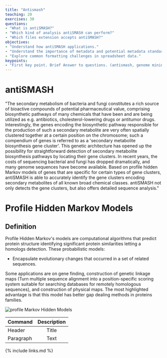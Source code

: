 ```yaml
---
title: "Antismash"
teaching: 20
exercises: 30
questions:
- "What is antiSMASH?"
- "Which kind of analysis antiSMASH can perform?"
- "Which files extension accepts antiSMASH?"
objectives:
- "Understand how antiSMASH applications."
- "Understand the importance of metadata and potential metadata standards."
- "Explore common formatting challenges in spreadsheet data."
keypoints:
- "First key point. Brief Answer to questions. (antismash, genome mining, secondary metabolism, bacteria, bioactive coumpounds)"
---
```


# antiSMASH

"The secondary metabolism of bacteria and fungi constitutes a rich source of bioactive compounds of potential pharmaceutical value, comprising biosynthetic pathways of many chemicals that have been and are being utilized as e.g. antibiotics, cholesterol-lowering drugs or antitumor drugs. Interestingly, the genes encoding the biosynthetic pathway responsible for the production of such a secondary metabolite are very often spatially clustered together at a certain position on the chromosome; such a compendium of genes is referred to as a 'secondary metabolite biosynthesis gene cluster'. This genetic architecture has opened up the possibility for straightforward detection of secondary metabolite biosynthesis pathways by locating their gene clusters. In recent years, the costs of sequencing bacterial and fungi has dropped dramatically, and many genome sequences have become available. Based on profile hidden Markov models of genes that are specific for certain types of gene clusters, antiSMASH is able to accurately identify the gene clusters encoding secondary metabolites of all known broad chemical classes. antiSMASH not only detects the gene clusters, but also offers detailed sequence analysis."

# Profile Hidden Markov Models

## Definition

Profile Hidden Markov's models are computational algorithms that predict protein structure identifying significant protein similarities letting a homologs detection. These probabilistic models:

- Encapsulate evolutionary changes that occurred in a set of related sequences.

Some applications are on gene finding, construction of genetic linkage maps (Turn multiple sequence alignment into a position-specific scoring system suitable for searching databases for remotely homologous sequences), and construction of physical maps. The most highlighted advantage is that this model has better gap dealing methods in proteins families.

![profile Markov Hidden Models](https://upload.wikimedia.org/wikipedia/commons/7/71/A_profile_HMM_modelling_a_multiple_sequence_alignment.png)

| Command     | Description |
| :---        |    :----:   |
| Header      | Title       |
| Paragraph   | Text        |

{% include links.md %}